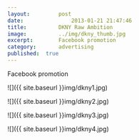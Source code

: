 ```yaml
---
layout:			post
date:				2013-01-21 21:47:46
title:			DKNY Raw Ambition
image:			../img/dkny_thumb.jpg
excerpt:		Facebook promotion
category:		advertising
published:	true
---
```


Facebook promotion

![]({{ site.baseurl }}img/dkny1.jpg)

![]({{ site.baseurl }}img/dkny2.jpg)

![]({{ site.baseurl }}img/dkny3.jpg)

![]({{ site.baseurl }}img/dkny4.jpg)